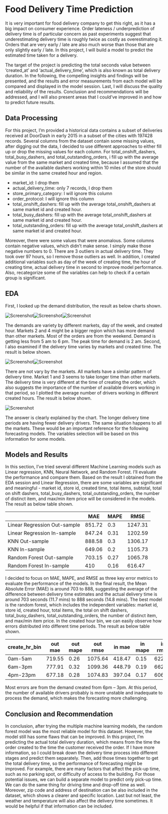 # Food Delivery Time Prediction

It is very important for food delivery company to get this right, as it has a big impact on consumer experience. Order lateness / underprediction of delivery time is of particular concern as past experiments suggest that underestimating delivery time is roughly twice as costly as overestimating it. Orders that are very early / late are also much worse than those that are only slightly early / late. In this project, I will build a model to predict the estimated time taken for a delivery.

The target of the project is predicting the total seconds value between ‘created_at’ and ‘actual_delivery_time’, which is also known as total delivery duration. In the following, the compelling insights and findings will be presented, and the results and error measurements from each model will be compared and displayed in the model session. Last, I will discuss the quality and reliability of the results. Conclusion and recommendations will be addressed, and I will also present areas that I could’ve improved in and how to predict future results.

## Data Processing

For this project, I’m provided a historical data contains a subset of deliveries received at DoorDash in early 2015 in a subset of the cities with 197428 records. Several columns from the dataset contain some missing values, after digging out the data, I decided to use different approaches to either fill up or drop the missing values for each column. For total_onshift_dashers, total_busy_dashers, and total_outstanding_orders, i fill up with the average value from the same market and created time, because I assumed that the number of the available dashers working within 10 miles of the store should be similar in the same created hour and region.
- market_id: I drop them
- actual_delivery_time: only 7 records, I drop them
- store_primary_category: I will ignore this column
- order_protocol: I will ignore this column
- total_onshift_dashers: fill up with the average total_onshift_dashers at same market id and created hour.
- total_busy_dashers: fill up with the average total_onshift_dashers at same market id and created hour.
- total_outstanding_orders: fill up with the average total_onshift_dashers at same market id and created hour.

Moreover, there were some values that were anomalous. Some columns contain negative values, which didn’t make sense. I simply make those negative numbers to 0. There are 3 outliers in actual delivery time. They took over 97 hours, so I remove those outliers as well. In addition, I created additional variables such as day of the week of creating time, the hour of creating time, actual delivery time in second to improve model performance. Also, recategorize some of the variables can help to check if a certain group is significant.

## EDA
First, I looked up the demand distribution, the result as below charts shown. 

![Screenshot](P1.png)![Screenshot](P2.png)![Screenshot](P3.png)

The demands are variety by different markets, day of the week, and created hour. Markets 2 and 4 might be a bigger region which has more demand than other markets. Most of the orders are from the weekend. Demand is getting less from 5 am to 6 pm. The peak time for demand is 2 am. Second, I also examined if the delivery time varies by markets and created time. The result is below shown.

![Screenshot](P4.png)![Screenshot](P5.png)

There are not vary by the markets. All markets have a similar pattern of delivery time. Market 1 and 3 seems to take longer time than other markets. The delivery time is very different at the time of creating the order, which also suggests the importance of the number of available drivers working in that period, so I plotted the average number of drivers working in different created hours. The result is below shown.

![Screenshot](P6.png)

The answer is clearly explained by the chart. The longer delivery time periods are having fewer delivery drivers. The same situation happens to all the markets. These would be an important reference for the following forecasting models. The variables selection will be based on this information for some models.

## Models and Results

In this section, I’ve tried several different Machine Learning models such as Linear regression, KNN, Neural Network, and Random Forest. I’ll evaluate the performance and compare them. Based on the result I obtained from the EDA session and Linear Regression, there are some variables are significant and meaningful - market id, store id, created time, total items, subtotal, total on shift dashers, total_busy_dashers, total_outstanding_orders, the number of distinct item, and max/min item price will be considered in the models. The result as below table shown.

|       | MAE   |MAPE    |RMSE    |
|------------|-------------|-------------|-------------|
| Linear Regression Out-sample| 851.72|	0.3	| 1247.31     |
| Linear Regression In-sample | 847.24	| 0.31	| 1202.59|
| KNN Out-sample	|888.58|	0.3|1306.17|
| KNN In-sample	|649.06|	0.2|	1105.73|
| Random Forest Out-sample|	703.15|	0.27|	1065.78|
| Random Forest In-sample|	410|	0.16|	616.47|

I decided to focus on MAE, MAPE, and RMSE as three key error metrics to evaluate the performance of the models. In the final result, the Mean Absolute Error (MAE) is around 703 to 888, suggesting the average of the difference between delivery time estimates and the actual delivery time is around 703 seconds (11.7 mins) to 888 seconds (14.8 mins). The best model is the random forest, which includes the independent variables: market id, store id, created hour, total items, the total on shift dashers, total_busy_dashers, total_outstanding_orders, the number of distinct item, and max/min item price. In the created hour bin, we can easily observe how errors distributed into different time periods. The result as below table shown.

|   create_hr_bin	|out mae|	out mape|	out rmse|	in mae|	in mape|	in rmse|
|------------|-------------|-------------|-------------|-------------|-------------|-------------|
|0am-5am|	719.55|	0.26|	1075.64|	418.47|	0.15|	622.60|
|6am-3pm|	777.91|	0.32|	1099.36|	448.79|	0.19|	662.08|
|4pm-23pm|	677.18|	0.28|	1074.83|	397.04|	0.17|	606.69|

Most errors are from the demand created from 6pm – 3pm. At this period, the number of available drivers probably is more unstable and inadequate to process the demand, which makes the forecasting more challenging.

## Conclusion and Recommendation
In conclusion, after trying the multiple machine learning models, the random forest model was the most reliable model for this dataset. However, the model still has some flaws that can be improved. In this project, I’m predicting the actual total delivery duration, which means from the time the order created to the time the customer received the order. If I have more information, so I could break down the delivery time process into different stages and predict them separately. Then, add those times together to get the total delivery time, so the performance of forecasting might be improved. For example, there are many factors that affect the pick-up time, such as no parking spot, or difficulty of access to the building. For those potential issues, we can build a separate model to predict only pick-up time. We can do the same thing for driving time and drop-off time as well. Moreover, zip code and address of destination can be also included in the dataset, which shows a clearer and specific location. Last but not least, the weather and temperature will also affect the delivery time sometimes. It would be helpful if that information can be included.

